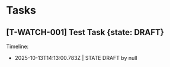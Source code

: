 # Tasks

## [T-WATCH-001] Test Task {state: DRAFT}

Timeline:
- 2025-10-13T14:13:00.783Z | STATE DRAFT by null

